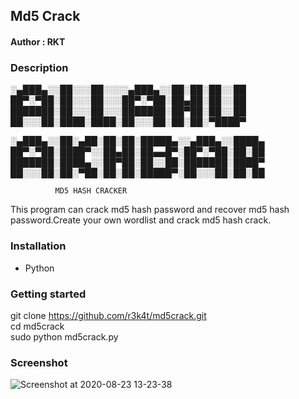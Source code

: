<h2>Md5  Crack</h2>


<h4>Author : RKT </h4>


### Description ###




  ░▄███▄░░██░░░██░░░░▄███▄░░██░██░██░░██
  ██▀░▀██░██░░░██░░░██▀░▀██░██▄██░██░░██
  ███████░██░░░██░░░███████░██▀██░██░░██
  ██░░░██░████░████░██░░░██░██░██░▀████▀

  ░▄███▄░░██░▄██░██░██░█████▄░░▄███▄░░████▄
  ██▀░▀██░████▀░░██▄██░██▄▄█▀░██▀░▀██░██░██
  ███████░████▄░░██▀██░██░░██░███████░████▀
  ██░░░██░██░▀██░██░██░█████▀░██░░░██░██░██

         
              MD5 HASH CRACKER                            

This program can crack md5 hash password and recover md5 hash password.Create your own wordlist and crack md5 hash crack.

### Installation ###

<ul>
<li>Python</li>
</ul>

### Getting started ###

git clone https://github.com/r3k4t/md5crack.git
<br>
cd md5crack
<br>
sudo python md5crack.py
<br>

### Screenshot ###

![Screenshot at 2020-08-23 13-23-38](https://user-images.githubusercontent.com/69615463/90973905-ed98b900-e543-11ea-9105-0cf464198fe8.png)




